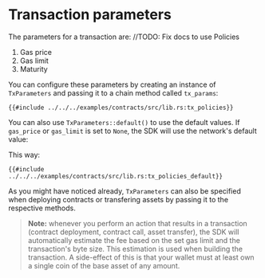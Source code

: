 # Transaction parameters

<!-- This section should explain what the tx params are and how to configure them -->
<!-- tx_params:example:start -->
The parameters for a transaction are:
//TODO: Fix docs to use Policies

1. Gas price
2. Gas limit
3. Maturity

You can configure these parameters by creating an instance of `TxParameters` and passing it to a chain method called `tx_params`:
<!-- tx_params:example:end-->

```rust,ignore
{{#include ../../../examples/contracts/src/lib.rs:tx_policies}}
```

<!-- This section should explain how to use the defauly tx params -->
<!-- tx_params_default:example:start -->
You can also use `TxParameters::default()` to use the default values. If `gas_price` or `gas_limit` is set to `None`, the SDK will use the network's default value:
<!-- tx_params_default:example:end -->

This way:

```rust,ignore
{{#include ../../../examples/contracts/src/lib.rs:tx_policies_default}}
```

As you might have noticed already, `TxParameters` can also be specified when deploying contracts or transfering assets by passing it to the respective methods.

> **Note:** whenever you perform an action that results in a transaction (contract deployment, contract call, asset transfer), the SDK will automatically estimate the fee based on the set gas limit and the transaction's byte size. This estimation is used when building the transaction. A side-effect of this is that your wallet must at least own a single coin of the base asset of any amount.
